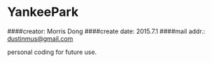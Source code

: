 YankeePark
=============
####creator: Morris Dong
####create date: 2015.7.1
####mail addr.: dustinmus@gmail.com





personal coding for future use. 